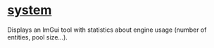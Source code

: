 # [system](system.hpp)

Displays an ImGui tool with statistics about engine usage (number of entities, pool size...).